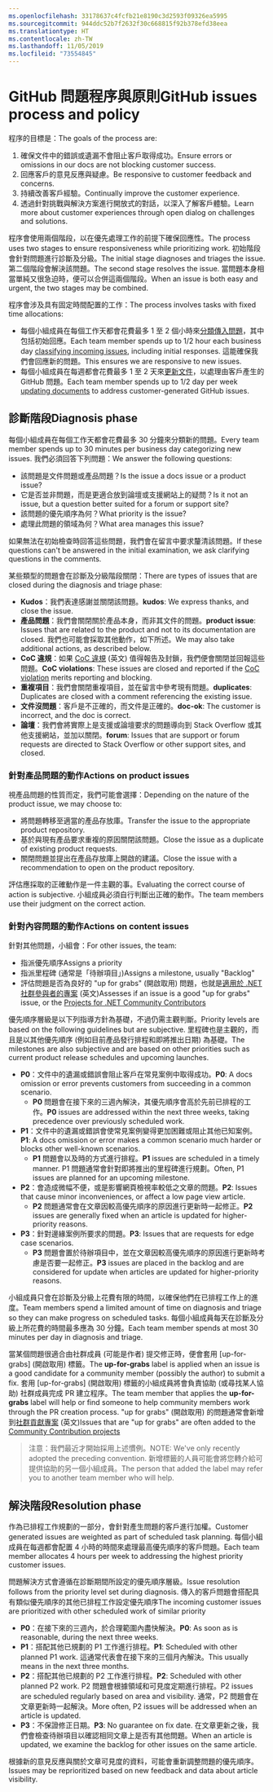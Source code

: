 ```yaml
---
ms.openlocfilehash: 33178637c4fcfb21e8190c3d2593f09326ea5995
ms.sourcegitcommit: 944ddc52b7f2632f30c668815f92b378efd38eea
ms.translationtype: HT
ms.contentlocale: zh-TW
ms.lasthandoff: 11/05/2019
ms.locfileid: "73554845"
---
```

# <a name="github-issues-process-and-policy"></a><span data-ttu-id="cdc9d-101">GitHub 問題程序與原則</span><span class="sxs-lookup"><span data-stu-id="cdc9d-101">GitHub issues process and policy</span></span>

<span data-ttu-id="cdc9d-102">程序的目標是：</span><span class="sxs-lookup"><span data-stu-id="cdc9d-102">The goals of the process are:</span></span>

1. <span data-ttu-id="cdc9d-103">確保文件中的錯誤或遺漏不會阻止客戶取得成功。</span><span class="sxs-lookup"><span data-stu-id="cdc9d-103">Ensure errors or omissions in our docs are not blocking customer success.</span></span>
1. <span data-ttu-id="cdc9d-104">回應客戶的意見反應與疑慮。</span><span class="sxs-lookup"><span data-stu-id="cdc9d-104">Be responsive to customer feedback and concerns.</span></span>
1. <span data-ttu-id="cdc9d-105">持續改善客戶經驗。</span><span class="sxs-lookup"><span data-stu-id="cdc9d-105">Continually improve the customer experience.</span></span>
1. <span data-ttu-id="cdc9d-106">透過針對挑戰與解決方案進行開放式的對話，以深入了解客戶體驗。</span><span class="sxs-lookup"><span data-stu-id="cdc9d-106">Learn more about customer experiences through open dialog on challenges and solutions.</span></span>

<span data-ttu-id="cdc9d-107">程序會使用兩個階段，以在優先處理工作的前提下確保回應性。</span><span class="sxs-lookup"><span data-stu-id="cdc9d-107">The process uses two stages to ensure responsiveness while prioritizing work.</span></span> <span data-ttu-id="cdc9d-108">初始階段會針對問題進行診斷及分級。</span><span class="sxs-lookup"><span data-stu-id="cdc9d-108">The initial stage diagnoses and triages the issue.</span></span> <span data-ttu-id="cdc9d-109">第二個階段會解決該問題。</span><span class="sxs-lookup"><span data-stu-id="cdc9d-109">The second stage resolves the issue.</span></span> <span data-ttu-id="cdc9d-110">當問題本身相當單純又很急迫時，便可以合併這兩個階段。</span><span class="sxs-lookup"><span data-stu-id="cdc9d-110">When an issue is both easy and urgent, the two stages may be combined.</span></span>

<span data-ttu-id="cdc9d-111">程序會涉及具有固定時間配置的工作：</span><span class="sxs-lookup"><span data-stu-id="cdc9d-111">The process involves tasks with fixed time allocations:</span></span>

- <span data-ttu-id="cdc9d-112">每個小組成員在每個工作天都會花費最多 1 至 2 個小時來[分類傳入問題](#diagnosis-phase)，其中包括初始回應。</span><span class="sxs-lookup"><span data-stu-id="cdc9d-112">Each team member spends up to 1/2 hour each business day [classifying incoming issues](#diagnosis-phase), including initial responses.</span></span> <span data-ttu-id="cdc9d-113">這能確保我們會回應新的問題。</span><span class="sxs-lookup"><span data-stu-id="cdc9d-113">This ensures we are responsive to new issues.</span></span>
- <span data-ttu-id="cdc9d-114">每個小組成員在每週都會花費最多 1 至 2 天來[更新文件](#resolution-phase)，以處理由客戶產生的 GitHub 問題。</span><span class="sxs-lookup"><span data-stu-id="cdc9d-114">Each team member spends up to 1/2 day per week [updating documents](#resolution-phase) to address customer-generated GitHub issues.</span></span>

## <a name="diagnosis-phase"></a><span data-ttu-id="cdc9d-115">診斷階段</span><span class="sxs-lookup"><span data-stu-id="cdc9d-115">Diagnosis phase</span></span>

<span data-ttu-id="cdc9d-116">每個小組成員在每個工作天都會花費最多 30 分鐘來分類新的問題。</span><span class="sxs-lookup"><span data-stu-id="cdc9d-116">Every team member spends up to 30 minutes per business day categorizing new issues.</span></span> <span data-ttu-id="cdc9d-117">我們必須回答下列問題：</span><span class="sxs-lookup"><span data-stu-id="cdc9d-117">We answer the following questions:</span></span>

- <span data-ttu-id="cdc9d-118">該問題是文件問題或產品問題？</span><span class="sxs-lookup"><span data-stu-id="cdc9d-118">Is the issue a docs issue or a product issue?</span></span>
- <span data-ttu-id="cdc9d-119">它是否並非問題，而是更適合放到論壇或支援網站上的疑問？</span><span class="sxs-lookup"><span data-stu-id="cdc9d-119">Is it not an issue, but a question better suited for a forum or support site?</span></span>
- <span data-ttu-id="cdc9d-120">該問題的優先順序為何？</span><span class="sxs-lookup"><span data-stu-id="cdc9d-120">What priority is the issue?</span></span>
- <span data-ttu-id="cdc9d-121">處理此問題的領域為何？</span><span class="sxs-lookup"><span data-stu-id="cdc9d-121">What area manages this issue?</span></span>

<span data-ttu-id="cdc9d-122">如果無法在初始檢查時回答這些問題，我們會在留言中要求釐清該問題。</span><span class="sxs-lookup"><span data-stu-id="cdc9d-122">If these questions can't be answered in the initial examination, we ask clarifying questions in the comments.</span></span>

<span data-ttu-id="cdc9d-123">某些類型的問題會在診斷及分級階段關閉：</span><span class="sxs-lookup"><span data-stu-id="cdc9d-123">There are types of issues that are closed during the diagnosis and triage phase:</span></span>

- <span data-ttu-id="cdc9d-124">**Kudos**：我們表達感謝並關閉該問題。</span><span class="sxs-lookup"><span data-stu-id="cdc9d-124">**kudos**: We express thanks, and close the issue.</span></span>
- <span data-ttu-id="cdc9d-125">**產品問題**：我們會關閉關於產品本身，而非其文件的問題。</span><span class="sxs-lookup"><span data-stu-id="cdc9d-125">**product issue**: Issues that are related to the product and not to its documentation are closed.</span></span> <span data-ttu-id="cdc9d-126">我們也可能會採取其他動作，如下所述。</span><span class="sxs-lookup"><span data-stu-id="cdc9d-126">We may also take additional actions, as described below.</span></span>
- <span data-ttu-id="cdc9d-127">**CoC 違規**：如果 [CoC 違規](https://dotnetfoundation.org/code-of-conduct) \(英文\) 值得報告及封鎖，我們便會關閉並回報這些問題。</span><span class="sxs-lookup"><span data-stu-id="cdc9d-127">**CoC violations**: These issues are closed and reported if the [CoC violation](https://dotnetfoundation.org/code-of-conduct) merits reporting and blocking.</span></span>
- <span data-ttu-id="cdc9d-128">**重複項目**：我們會關閉重複項目，並在留言中參考現有問題。</span><span class="sxs-lookup"><span data-stu-id="cdc9d-128">**duplicates**: Duplicates are closed with a comment referencing the existing issue.</span></span>
- <span data-ttu-id="cdc9d-129">**文件沒問題**：客戶是不正確的，而文件是正確的。</span><span class="sxs-lookup"><span data-stu-id="cdc9d-129">**doc-ok**: The customer is incorrect, and the doc is correct.</span></span>
- <span data-ttu-id="cdc9d-130">**論壇**：我們會將實際上是支援或論壇要求的問題導向到 Stack Overflow 或其他支援網站，並加以關閉。</span><span class="sxs-lookup"><span data-stu-id="cdc9d-130">**forum**: Issues that are support or forum requests are directed to Stack Overflow or other support sites, and closed.</span></span>

### <a name="actions-on-product-issues"></a><span data-ttu-id="cdc9d-131">針對產品問題的動作</span><span class="sxs-lookup"><span data-stu-id="cdc9d-131">Actions on product issues</span></span>

<span data-ttu-id="cdc9d-132">視產品問題的性質而定，我們可能會選擇：</span><span class="sxs-lookup"><span data-stu-id="cdc9d-132">Depending on the nature of the product issue, we may choose to:</span></span>

- <span data-ttu-id="cdc9d-133">將問題轉移至適當的產品存放庫。</span><span class="sxs-lookup"><span data-stu-id="cdc9d-133">Transfer the issue to the appropriate product repository.</span></span>
- <span data-ttu-id="cdc9d-134">基於與現有產品要求重複的原因關閉該問題。</span><span class="sxs-lookup"><span data-stu-id="cdc9d-134">Close the issue as a duplicate of existing product requests.</span></span>
- <span data-ttu-id="cdc9d-135">關閉問題並提出在產品存放庫上開啟的建議。</span><span class="sxs-lookup"><span data-stu-id="cdc9d-135">Close the issue with a recommendation to open on the product repository.</span></span>

<span data-ttu-id="cdc9d-136">評估應採取的正確動作是一件主觀的事。</span><span class="sxs-lookup"><span data-stu-id="cdc9d-136">Evaluating the correct course of action is subjective.</span></span> <span data-ttu-id="cdc9d-137">小組成員必須自行判斷出正確的動作。</span><span class="sxs-lookup"><span data-stu-id="cdc9d-137">The team members use their judgment on the correct action.</span></span>

### <a name="actions-on-content-issues"></a><span data-ttu-id="cdc9d-138">針對內容問題的動作</span><span class="sxs-lookup"><span data-stu-id="cdc9d-138">Actions on content issues</span></span>

<span data-ttu-id="cdc9d-139">針對其他問題，小組會：</span><span class="sxs-lookup"><span data-stu-id="cdc9d-139">For other issues, the team:</span></span>

- <span data-ttu-id="cdc9d-140">指派優先順序</span><span class="sxs-lookup"><span data-stu-id="cdc9d-140">Assigns a priority</span></span>
- <span data-ttu-id="cdc9d-141">指派里程碑 (通常是「待辦項目」)</span><span class="sxs-lookup"><span data-stu-id="cdc9d-141">Assigns a milestone, usually "Backlog"</span></span>
- <span data-ttu-id="cdc9d-142">評估問題是否為良好的 "up for grabs" (開啟取用) 問題，也就是[適用於 .NET 社群參與者的專案](https://github.com/dotnet/docs/projects/35) \(英文\)</span><span class="sxs-lookup"><span data-stu-id="cdc9d-142">Assesses if an issue is a good "up for grabs" issue, or the [Projects for .NET Community Contributors](https://github.com/dotnet/docs/projects/35)</span></span>

<span data-ttu-id="cdc9d-143">優先順序層級是以下列指導方針為基礎，不過仍需主觀判斷。</span><span class="sxs-lookup"><span data-stu-id="cdc9d-143">Priority levels are based on the following guidelines but are subjective.</span></span> <span data-ttu-id="cdc9d-144">里程碑也是主觀的，而且是以其他優先順序 (例如目前產品發行排程和即將推出日期) 為基礎。</span><span class="sxs-lookup"><span data-stu-id="cdc9d-144">The milestones are also subjective and are based on other priorities such as current product release schedules and upcoming launches.</span></span>

- <span data-ttu-id="cdc9d-145">**P0**：文件中的遺漏或錯誤會阻止客戶在常見案例中取得成功。</span><span class="sxs-lookup"><span data-stu-id="cdc9d-145">**P0**: A docs omission or error prevents customers from succeeding in a common scenario.</span></span>
  - <span data-ttu-id="cdc9d-146">**P0** 問題會在接下來的三週內解決，其優先順序會高於先前已排程的工作。</span><span class="sxs-lookup"><span data-stu-id="cdc9d-146">**P0** issues are addressed within the next three weeks, taking precedence over previously scheduled work.</span></span>
- <span data-ttu-id="cdc9d-147">**P1**：文件中的遺漏或錯誤會使常見案例變得更加困難或阻止其他已知案例。</span><span class="sxs-lookup"><span data-stu-id="cdc9d-147">**P1**: A docs omission or error makes a common scenario much harder or blocks other well-known scenarios.</span></span>
  - <span data-ttu-id="cdc9d-148">**P1** 問題會以及時的方式進行排程。</span><span class="sxs-lookup"><span data-stu-id="cdc9d-148">**P1** issues are scheduled in a timely manner.</span></span> <span data-ttu-id="cdc9d-149">P1 問題通常會針對即將推出的里程碑進行規劃。</span><span class="sxs-lookup"><span data-stu-id="cdc9d-149">Often, P1 issues are planned for an upcoming milestone.</span></span>
- <span data-ttu-id="cdc9d-150">**P2**：會造成微幅不便，或是影響網頁檢視率較低之文章的問題。</span><span class="sxs-lookup"><span data-stu-id="cdc9d-150">**P2**: Issues that cause minor inconveniences, or affect a low page view article.</span></span>
  - <span data-ttu-id="cdc9d-151">**P2** 問題通常會在文章因較高優先順序的原因進行更新時一起修正。</span><span class="sxs-lookup"><span data-stu-id="cdc9d-151">**P2** issues are generally fixed when an article is updated for higher-priority reasons.</span></span>
- <span data-ttu-id="cdc9d-152">**P3**：針對邊緣案例所要求的問題。</span><span class="sxs-lookup"><span data-stu-id="cdc9d-152">**P3**: Issues that are requests for edge case scenarios.</span></span>
  - <span data-ttu-id="cdc9d-153">**P3** 問題會置於待辦項目中，並在文章因較高優先順序的原因進行更新時考慮是否要一起修正。</span><span class="sxs-lookup"><span data-stu-id="cdc9d-153">**P3** issues are placed in the backlog and are considered for update when articles are updated for higher-priority reasons.</span></span>

<span data-ttu-id="cdc9d-154">小組成員只會在診斷及分級上花費有限的時間，以確保他們在已排程工作上的進度。</span><span class="sxs-lookup"><span data-stu-id="cdc9d-154">Team members spend a limited amount of time on diagnosis and triage so they can make progress on scheduled tasks.</span></span> <span data-ttu-id="cdc9d-155">每個小組成員每天在診斷及分級上所花費的時間最多應為 30 分鐘。</span><span class="sxs-lookup"><span data-stu-id="cdc9d-155">Each team member spends at most 30 minutes per day in diagnosis and triage.</span></span>

<span data-ttu-id="cdc9d-156">當某個問題很適合由社群成員 (可能是作者) 提交修正時，便會套用 [up-for-grabs]  \(開啟取用\) 標籤。</span><span class="sxs-lookup"><span data-stu-id="cdc9d-156">The **up-for-grabs** label is applied when an issue is a good candidate for a community member (possibly the author) to submit a fix.</span></span> <span data-ttu-id="cdc9d-157">套用 [up-for-grabs]  \(開啟取用\) 標籤的小組成員將會負責協助 (或尋找某人協助) 社群成員完成 PR 建立程序。</span><span class="sxs-lookup"><span data-stu-id="cdc9d-157">The team member that applies the **up-for-grabs** label will help or find someone to help community members work through the PR creation process.</span></span> <span data-ttu-id="cdc9d-158">"up for grabs" (開啟取用) 的問題通常會新增到[社群貢獻專案](https://github.com/dotnet/docs/projects/35) \(英文\)</span><span class="sxs-lookup"><span data-stu-id="cdc9d-158">Issues that are "up for grabs" are often added to the [Community Contribution projects](https://github.com/dotnet/docs/projects/35)</span></span>

> <span data-ttu-id="cdc9d-159">注意：我們最近才開始採用上述慣例。</span><span class="sxs-lookup"><span data-stu-id="cdc9d-159">NOTE: We've only recently adopted the preceding convention.</span></span> <span data-ttu-id="cdc9d-160">新增標籤的人員可能會將您轉介給可提供協助的另一個小組成員。</span><span class="sxs-lookup"><span data-stu-id="cdc9d-160">The person that added the label may refer you to another team member who will help.</span></span>

## <a name="resolution-phase"></a><span data-ttu-id="cdc9d-161">解決階段</span><span class="sxs-lookup"><span data-stu-id="cdc9d-161">Resolution phase</span></span>

<span data-ttu-id="cdc9d-162">作為已排程工作規劃的一部分，會針對產生問題的客戶進行加權。</span><span class="sxs-lookup"><span data-stu-id="cdc9d-162">Customer generated issues are weighted as part of scheduled task planning.</span></span> <span data-ttu-id="cdc9d-163">每個小組成員在每週都會配置 4 小時的時間來處理最高優先順序的客戶問題。</span><span class="sxs-lookup"><span data-stu-id="cdc9d-163">Each team member allocates 4 hours per week to addressing the highest priority customer issues.</span></span>

<span data-ttu-id="cdc9d-164">問題解決方式會遵循在診斷期間所設定的優先順序層級。</span><span class="sxs-lookup"><span data-stu-id="cdc9d-164">Issue resolution follows from the priority level set during diagnosis.</span></span> <span data-ttu-id="cdc9d-165">傳入的客戶問題會搭配具有類似優先順序的其他已排程工作設定優先順序</span><span class="sxs-lookup"><span data-stu-id="cdc9d-165">The incoming customer issues are prioritized with other scheduled work of similar priority</span></span>

- <span data-ttu-id="cdc9d-166">**P0**：在接下來的三週內，於合理範圍內盡快解決。</span><span class="sxs-lookup"><span data-stu-id="cdc9d-166">**P0**: As soon as is reasonable, during the next three weeks.</span></span>
- <span data-ttu-id="cdc9d-167">**P1**：搭配其他已規劃的 P1 工作進行排程。</span><span class="sxs-lookup"><span data-stu-id="cdc9d-167">**P1**: Scheduled with other planned P1 work.</span></span> <span data-ttu-id="cdc9d-168">這通常代表會在接下來的三個月內解決。</span><span class="sxs-lookup"><span data-stu-id="cdc9d-168">This usually means in the next three months.</span></span>
- <span data-ttu-id="cdc9d-169">**P2**：搭配其他已規劃的 P2 工作進行排程。</span><span class="sxs-lookup"><span data-stu-id="cdc9d-169">**P2**: Scheduled with other planned P2 work.</span></span> <span data-ttu-id="cdc9d-170">P2 問題會根據領域和可見度定期進行排程。</span><span class="sxs-lookup"><span data-stu-id="cdc9d-170">P2 issues are scheduled regularly based on area and visibility.</span></span> <span data-ttu-id="cdc9d-171">通常，P2 問題會在文章更新時一起解決。</span><span class="sxs-lookup"><span data-stu-id="cdc9d-171">More often, P2 issues will be addressed when an article is updated.</span></span>
- <span data-ttu-id="cdc9d-172">**P3**：不保證修正日期。</span><span class="sxs-lookup"><span data-stu-id="cdc9d-172">**P3**: No guarantee on fix date.</span></span> <span data-ttu-id="cdc9d-173">在文章更新之後，我們會檢查待辦項目以確認相同文章上是否有其他問題。</span><span class="sxs-lookup"><span data-stu-id="cdc9d-173">When an article is updated, we examine the backlog for other issues on the same article.</span></span>

<span data-ttu-id="cdc9d-174">根據新的意見反應與關於文章可見度的資料，可能會重新調整問題的優先順序。</span><span class="sxs-lookup"><span data-stu-id="cdc9d-174">Issues may be reprioritized based on new feedback and data about article visibility.</span></span>
